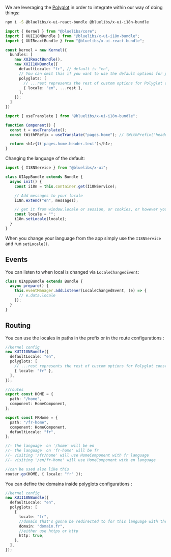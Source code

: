 We are leveraging the [Polyglot](https://airbnb.io/polyglot.js/) in order to integrate within our way of doing things:

```bash
npm i -S @bluelibs/x-ui-react-bundle @bluelibs/x-ui-i18n-bundle
```

```ts
import { Kernel } from "@bluelibs/core";
import { XUII18NBundle } from "@bluelibs/x-ui-i18n-bundle";
import { XUIReactBundle } from "@bluelibs/x-ui-react-bundle";

const kernel = new Kernel({
  bundles: [
    new XUIReactBundle(),
    new XUII18NBundle({
      defaultLocale: "fr", // default is "en",
      // You can omit this if you want to use the default options for polyglots
      polyglots: [
        // ...rest represents the rest of custom options for Polyglot constructor, includign phrases
        { locale: "en", ...rest },
      ],
    });
  ]
})
```

```ts
import { useTranslate } from "@bluelibs/x-ui-i18n-bundle";

function Component() {
  const t = useTranslate();
  const tWithPRefix = useTranslate("pages.home"); // tWithPrefix("header.text")

  return <h1>{t('pages.home.header.text')</h1>;
}
```

Changing the language of the default:

```ts
import { I18NService } from "@bluelibs/x-ui";

class UIAppBundle extends Bundle {
  async init() {
    const i18n = this.container.get(I18NService);

    // Add messages to your locale
    i18n.extend("en", messages);

    // get it from window.locale or session, or cookies, or however you find fit
    const locale = "";
    i18n.setLocale(locale);
  }
}
```

When you change your language from the app simply use the `I18NService` and run `setLocale()`.

## Events

You can listen to when local is changed via `LocaleChangedEvent`:

```ts
class UIAppBundle extends Bundle {
  async prepare() {
    this.eventManager.addListener(LocaleChangedEvent, (e) => {
      // e.data.locale
    });
  }
}
```

## Routing

You can use the locales in paths in the prefix or in the route configurations :

```ts
//kernel config
new XUII18NBundle({
  defaultLocale: "en",
  polyglots: [
    // ...rest represents the rest of custom options for Polyglot constructor, includign phrases
    { locale: "fr" },
  ],
});

//routes
export const HOME = {
  path: "/home",
  component: HomeComponent,
};

export const FRHome = {
  path: "/fr-home",
  component: HomeComponent,
  defaultLocale: "fr",
};

//- the language  on '/home' will be en
//- the language  on 'fr-home' will be fr
//- visiting '/fr/home' will use HomeComponent with fr language
//- visiting '/en/fr-home' will use HomeComponent with en language

//can be used also like this
router.go(HOME, { locale: "fr" });
```

You can define the domains inside polyglots configurations :

```ts
//kernel config
new XUII18NBundle({
  defaultLocale: "en",
  polyglots: [
    {
      locale: "fr",
      //domain that's gonna be redirected to for this language with the same paths
      domain: "domain.fr",
      //either use https or http
      http: true,
    },
  ],
});
```
